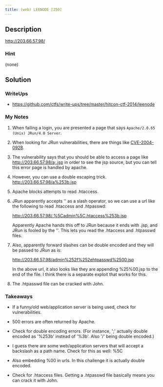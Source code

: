 ```yaml
---
title: (web) LEENODE [250]
---
```


## Description

http://203.66.57.98/

### Hint

(none)

## Solution

### WriteUps

- https://github.com/ctfs/write-ups/tree/master/hitcon-ctf-2014/leenode

### My Notes

1. When failing a login, you are presented a page that says `Apache/2.0.65
   (Unix) JRun/4.0 Server`.

1. When looking for JRun vulnerabilities, there are things like
   [CVE-2004-0928](http://www.cvedetails.com/cve/CVE-2004-0928/).

1. The vulnerability says that you should be able to access a page like
   http://203.66.57.98/a;.jsp in order to see the jsp source, but you can tell
   this error page is handled by apache.

1. However, you can use a double escaping trick. http://203.66.57.98/a%253b.jsp

1. Apache blocks attempts to read .htaccess.

1. JRun apparently accepts '\' as a slash operator, so we can use a url like
   the following to read .htaccess and .htpasswd:

   http://203.66.57.98/.%5Cadmin%5C.htaccess%253b.jsp

   Apparently Apache hands this off to JRun because it ends with .jsp, and JRun
   is fooled by the '\'. This lets you read the .htaccess and .htpasswd files.

1. Also, apparently forward slashes can be double encoded and they will be
   passed to JRun as is:

   http://203.66.57.98/admin%252f%252ehtpasswd%2500.jsp

   In the above url, it also looks like they are appending %25%00.jsp to the
   end of the file.  I think there is a separate exploit that works for this.

1. The .htpasswd file can be cracked with John.

### Takeaways

- If a funny/old web/application server is being used, check for
  vulnerabilities.

- 500 errors are often returned by Apache.

- Check for double encoding errors. (For instance, ';' actually double encoded
  as '%253b' instead of '%3b'. Also '/' being double encoded.)

- I guess there are some web/application servers that will accept a backslash
  as a path name.  Check for this as well: %5C

- Also embedding %00 in urls.  In this challenge it is actually double encoded.

- Check for .htaccess files.  Getting a .htpasswd file basically means you can
  crack it with John.

